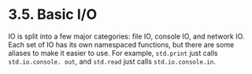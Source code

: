 # 3.5. Basic I/O

IO is split into a few major categories: file IO, console IO, and network IO. Each set of IO has its own namespaced 
functions, but there are some aliases to make it easier to use. For example, `std.print` just calls `std.io.console.
out`, and `std.read` just calls `std.io.console.in`.